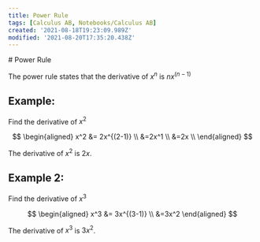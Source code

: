 ```yaml
---
title: Power Rule
tags: [Calculus AB, Notebooks/Calculus AB]
created: '2021-08-18T19:23:09.989Z'
modified: '2021-08-20T17:35:20.438Z'
---
```

<head>
    <link rel="stylesheet" href="https://cdn.jsdelivr.net/npm/katex@0.10.2/dist/katex.min.css" integrity="sha384-yFRtMMDnQtDRO8rLpMIKrtPCD5jdktao2TV19YiZYWMDkUR5GQZR/NOVTdquEx1j" crossorigin="anonymous">
    <script defer src="https://cdn.jsdelivr.net/npm/katex@0.10.2/dist/katex.min.js" integrity="sha384-9Nhn55MVVN0/4OFx7EE5kpFBPsEMZxKTCnA+4fqDmg12eCTqGi6+BB2LjY8brQxJ" crossorigin="anonymous"></script>
    <script defer src="https://cdn.jsdelivr.net/npm/katex@0.10.2/dist/contrib/auto-render.min.js" integrity="sha384-kWPLUVMOks5AQFrykwIup5lo0m3iMkkHrD0uJ4H5cjeGihAutqP0yW0J6dpFiVkI" crossorigin="anonymous" onload="renderMathInElement(document.body);"></script>
</head>
# Power Rule

The power rule states that the derivative of $x^n$ is $nx^{(n-1)}$

## Example:
Find the derivative of $x^2$

$$
\begin{aligned}
x^2 &= 2x^{(2-1)} \\
&=2x^1 \\
&=2x \\
\end{aligned}
$$

The derivative of $x^2$ is $2x$.


## Example 2:
Find the derivative of $x^3$

$$
\begin{aligned}
x^3 &= 3x^{(3-1)} \\
&=3x^2
\end{aligned}
$$

The derivative of $x^3$ is $3x^2$.


